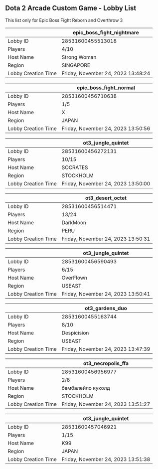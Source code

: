 ## Dota 2 Arcade Custom Game - Lobby List

This list only for Epic Boss Fight Reborn and Overthrow 3

|  | epic_boss_fight_nightmare |
| ------ | ------ |
| Lobby ID | 28531600455513018 |
| Players | 4/10 |
| Host Name | Strong Woman |
| Region | SINGAPORE |
| Lobby Creation Time | Friday, November 24, 2023 13:48:24 |


|  | epic_boss_fight_normal |
| ------ | ------ |
| Lobby ID | 28531600456710638 |
| Players | 1/5 |
| Host Name | X |
| Region | JAPAN |
| Lobby Creation Time | Friday, November 24, 2023 13:50:56 |


|  | ot3_jungle_quintet |
| ------ | ------ |
| Lobby ID | 28531600456272131 |
| Players | 10/15 |
| Host Name | SOCRATES |
| Region | STOCKHOLM |
| Lobby Creation Time | Friday, November 24, 2023 13:50:00 |


|  | ot3_desert_octet |
| ------ | ------ |
| Lobby ID | 28531600456514471 |
| Players | 13/24 |
| Host Name | DarkMoon |
| Region | PERU |
| Lobby Creation Time | Friday, November 24, 2023 13:50:31 |


|  | ot3_jungle_quintet |
| ------ | ------ |
| Lobby ID | 28531600456590493 |
| Players | 6/15 |
| Host Name | OverFlown |
| Region | USEAST |
| Lobby Creation Time | Friday, November 24, 2023 13:50:41 |


|  | ot3_gardens_duo |
| ------ | ------ |
| Lobby ID | 28531600455163744 |
| Players | 8/10 |
| Host Name | Despicision |
| Region | USEAST |
| Lobby Creation Time | Friday, November 24, 2023 13:47:39 |


|  | ot3_necropolis_ffa |
| ------ | ------ |
| Lobby ID | 28531600456956977 |
| Players | 2/8 |
| Host Name | бамбалейло куколд |
| Region | STOCKHOLM |
| Lobby Creation Time | Friday, November 24, 2023 13:51:27 |


|  | ot3_jungle_quintet |
| ------ | ------ |
| Lobby ID | 28531600457046921 |
| Players | 1/15 |
| Host Name | K99 |
| Region | JAPAN |
| Lobby Creation Time | Friday, November 24, 2023 13:51:38 |


